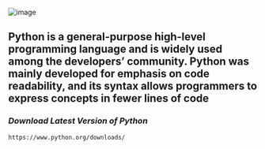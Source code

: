 
![image](https://github.com/user-attachments/assets/9bf5eb3b-6a86-4041-ad4e-636e9f203390)


## <p>Python is a general-purpose high-level programming language and is widely used among the developers’ community. Python was mainly developed for emphasis on code readability, and its syntax allows programmers to express concepts in fewer lines of code</p>

### *Download Latest Version of Python*

```
https://www.python.org/downloads/
```
